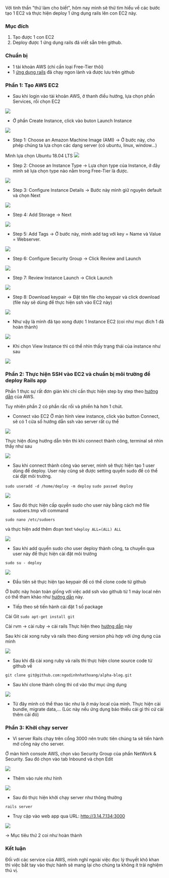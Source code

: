 Với tinh thần "thử làm cho biết", hôm nay mình sẽ thử tìm hiểu về các bước tạo 1 EC2 và thực hiện deploy 1 ứng dụng rails lên con EC2 này.

### Mục đích
1. Tạo được 1 con EC2
2. Deploy được 1 ứng dụng rails đã viết sẵn trên github. 

### Chuẩn bị
- 1 tài khoản AWS (chỉ cần loại Free-Tier thôi)
- 1 [ứng dụng rails](https://github.com/ngodinhnhathoang/alpha-blog) đã chạy ngon lành và được lưu trên github


### Phần 1: Tạo AWS EC2
* Sau khi login vào tài khoản AWS, ở thanh điều hướng, lựa chọn phần Services, rồi chọn EC2

![](https://images.viblo.asia/8671c772-72df-4365-b13d-28d03d7ca925.png)
* Ở phần Create Instance, click vào buton Launch Instance

![](https://images.viblo.asia/38c757c1-85a6-41fd-a553-1659ee3c883a.png)

* Step 1: Choose an Amazon Machine Image (AMI) -> Ở bước này, cho phép chúng ta lựa chọn các dạng server (có ubuntu, linux, window...)

Mình lựa chọn Ubuntu 18.04 LTS
![](https://images.viblo.asia/b50d2ea1-3115-4da8-86e9-0afc6630ee29.png)

* Step 2: Choose an Instance Type -> Lựa chọn type của Instance, ở đây mình sẽ lựa chọn type nào nằm trong Free-Tier là được.

![](https://images.viblo.asia/cecf2b0d-8c02-43fe-b279-8d3296bcc614.png)

* Step 3: Configure Instance Details -> Bước này mình giữ nguyên default và chọn Next

![](https://images.viblo.asia/79f27860-a81c-4113-a3da-a49fd24c522e.png)

* Step 4: Add Storage -> Next

![](https://images.viblo.asia/7d5817ba-3c80-451c-9108-8d6041f910db.png)

* Step 5: Add Tags -> Ở bước này, mình add tag với key = Name và Value = Webserver.

![](https://images.viblo.asia/1153da33-cfaf-4f31-ad59-5fc57a8512db.png)

* Step 6: Configure Security Group -> Click Review and Launch

![](https://images.viblo.asia/960ac49c-cdb4-4964-aacf-5c685b371746.png)

* Step 7: Review Instance Launch -> Click Launch

![](https://images.viblo.asia/712c0805-a526-4a3e-b4c0-8309f72875eb.png)

* Step 8: Download keypair -> Đặt tên file cho keypair và click download (file này sẽ dùng để thực hiện ssh vào EC2 này)

![](https://images.viblo.asia/1365f17f-0acb-4588-99ca-1bcae80fb03f.png)

* Như vậy là mình đã tạo xong được 1 Instance EC2 (coi như mục đích 1 đã hoàn thành)

![](https://images.viblo.asia/49b39828-87a7-4d59-a75a-54f1f94f9ad8.png)

* Khi chọn View Instance thì có thể nhìn thấy trạng thái của instance như sau

![](https://images.viblo.asia/74f36dc2-4916-453b-9692-2c2ebc1c86d9.png)

### Phần 2: Thực hiện SSH vào EC2 và chuẩn bị môi trường để deploy Rails app
Phần 1 thực sự rất đơn giản khi chỉ cần thực hiện step by step theo [hướng dẫn](https://docs.aws.amazon.com/efs/latest/ug/gs-step-one-create-ec2-resources.html) của AWS.

Tuy nhiên phần 2 có phần rắc rối và phiền hà hơn 1 chút.

* Connect vào EC2
Ở màn hình view instance, click vào button Connect, sẽ có 1 cửa sổ hướng dẫn ssh vào server rất cụ thể

![](https://images.viblo.asia/ecd53a47-9396-451d-8f68-671432f94f40.png)

Thực hiện đúng hướng dẫn trên thì khi connect thành công, terminal sẽ nhìn thấy như sau

![](https://images.viblo.asia/d1bca496-3a64-4c5f-8875-11049ad94f23.png)

* Sau khi connect thành công vào server, mình sẽ thực hiện tạo 1 user dùng để deploy. User này cũng sẽ được setting quyền sudo để có thể cài đặt môi trường.

`sudo useradd -d /home/deploy -m deploy`
`sudo passwd deploy`

![](https://images.viblo.asia/5e9306bb-c94f-4f27-a530-28c00001b418.png)

* Sau đó thực hiện cấp quyền sudo cho user này bằng cách mở file sudoers.tmp với command

`sudo nano /etc/sudoers`

và thực hiện add thêm đoạn text `%deploy ALL=(ALL) ALL`

![](https://images.viblo.asia/f5c8d4e1-0f2f-4a5d-aa54-e070e2e684cd.png)

* Sau khi add quyền sudo cho user deploy thành công, ta chuyển qua user này để thực hiện cài đặt môi trường

`sudo su - deploy`

![](https://images.viblo.asia/a492345f-9e58-4b45-92d4-98c5cc7b5b06.png)

* Đầu tiên sẽ thực hiện tạo keypair để có thể clone code từ github 

Ở bước này hoàn toàn giống với việc add ssh vào github từ 1 máy local nên có thể tham khảo như [hướng dẫn](https://help.github.com/en/articles/adding-a-new-ssh-key-to-your-github-account) này.

* Tiếp theo sẽ tiến hành cài đặt 1 số package

Cài Git `sudo apt-get install git`

Cài rvm -> cài ruby -> cài rails
Thực hiện theo [hướng dẫn](https://www.digitalocean.com/communitytutorials/how-to-install-ruby-on-rails-with-rvm-on-ubuntu-18-04) này 

Sau khi cài xong ruby và rails theo đúng version phù hợp với ứng dụng của mình

![](https://images.viblo.asia/662878da-632f-447e-9b81-fc09b4d6b6ac.png)


* Sau khi đã cài xong ruby và rails thì thực hiện clone source code từ github về

`git clone git@github.com:ngodinhnhathoang/alpha-blog.git`

* Sau khi clone thành công thì cd vào thư mục ứng dụng

![](https://images.viblo.asia/8f6c7f1c-e4b6-4898-abf9-8a7da886bd2d.png)

* Từ đây mình có thể thao tác như là ở máy local của mình. Thực hiện cài bundle, migrate data,...
(Lúc này nếu ứng dụng báo thiếu cái gì thì cứ cài thêm cái đó)

### Phần 3: Khởi chạy server

* Vì server Rails chạy trên cổng 3000 nên trước tiên chúng ta sẽ tiến hành mở cổng này cho server.

Ở màn hình console AWS, chọn vào Security Group của phần NetWork & Security. Sau đó chọn vào tab Inbound và chọn Edit

![](https://images.viblo.asia/4372d640-8d60-4c30-aff5-7abd20aa51c4.png)

* Thêm vào rule như hình

![](https://images.viblo.asia/1b81d37f-d5a2-476f-920d-7461538c2c6f.png)

* Sau đó thực hiện khởi chạy server như thông thường 

`rails server`

* Truy cập vào web app qua URL: http://3.14.7.134:3000 

![](https://images.viblo.asia/934c719d-a5c8-4530-98a5-cbe1fbe88fff.png)

-> Mục tiêu thứ 2 coi như hoàn thành 

### Kết luận
Đối với các service của AWS, mình nghĩ ngoài việc đọc lý thuyết khô khan thì việc bắt tay vào thực hành sẽ mang lại cho chúng ta không ít trải nghiệm thú vị.